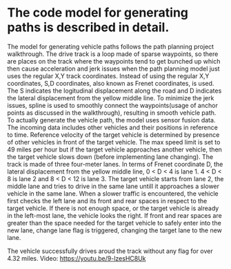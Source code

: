 # The code model for generating paths is described in detail.

The model for generating vehicle paths follows the path planning project walkthrough. The drive track is a loop made of sparse waypoints, so there are places on the track where the waypoints tend to get bunched up which then cause acceleration and jerk issues when the path planning model just uses the regular X,Y track coordinates. 
Instead of using the regular X,Y coordinates, S,D coordinates, also known as Frenet coordinates, is used. The S indicates the logitudinal displacement along the road and D indicates the lateral displacement from the yellow middle line. To minimize the jerk issues, spline is used to smoothly connect the waypoints(usage of anchor points as discussed in the walkthrough), resulting in smooth vehicle path.
To actually generate the vehicle path, the model uses sensor fusion data. The incoming data includes other vehicles and their positions in reference to time. Reference velocity of the target vehicle is determined by presence of other vehicles in front of the target vehicle. The max speed limit is set to 49 miles per hour but if the target vehicle approaches another vehicle, then the target vehicle slows down (before implementing lane changing).
The track is made of three four-meter lanes. In terms of Frenet coordinate D, the lateral displacement from the yellow middle line, 0 < D < 4 is lane 1. 4 < D < 8 is lane 2 and 8 < D < 12 is lane 3. The target vehicle starts from lane 2, the middle lane and tries to drive in the same lane untill it approaches a slower vehicle in the same lane. When a slower traffic is encountered, the vehicle first checks the left lane and its front and rear spaces in respect to the target vehicle. If there is not enough space, or the target vehicle is already in the left-most lane, the vehicle looks the right. If front and rear spaces are greater than the space needed for the target vehicle to safely enter into the new lane, change lane flag is triggered, changing the target lane to the new lane. 

The vehicle successfully drives aroud the track without any flag for over 4.32 miles. Video: https://youtu.be/9-lzesHC8Uk

